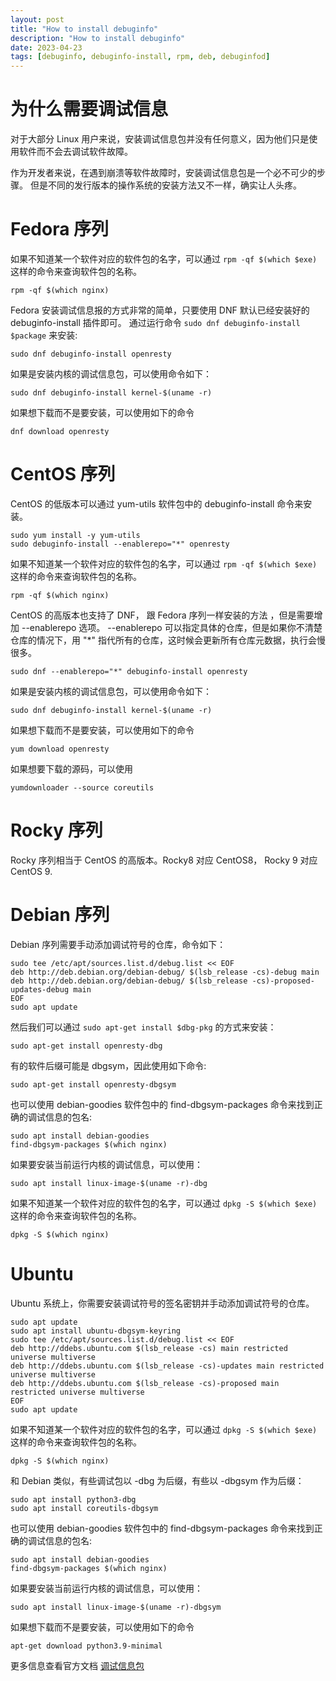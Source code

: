 ```yaml
---
layout: post
title: "How to install debuginfo"
description: "How to install debuginfo"
date: 2023-04-23
tags: [debuginfo, debuginfo-install, rpm, deb, debuginfod]
---
```


# 为什么需要调试信息

对于大部分 Linux 用户来说，安装调试信息包并没有任何意义，因为他们只是使用软件而不会去调试软件故障。

作为开发者来说，在遇到崩溃等软件故障时，安装调试信息包是一个必不可少的步骤。
但是不同的发行版本的操作系统的安装方法又不一样，确实让人头疼。

# Fedora 序列

如果不知道某一个软件对应的软件包的名字，可以通过 `rpm -qf $(which $exe)` 这样的命令来查询软件包的名称。

```shell
rpm -qf $(which nginx)
```

Fedora 安装调试信息报的方式非常的简单，只要使用 DNF 默认已经安装好的 debuginfo-install 插件即可。 
通过运行命令 `sudo dnf debuginfo-install $package` 来安装:

```shell
sudo dnf debuginfo-install openresty
```

如果是安装内核的调试信息包，可以使用命令如下：

```shell
sudo dnf debuginfo-install kernel-$(uname -r)
```

如果想下载而不是要安装，可以使用如下的命令

```shell
dnf download openresty
```

# CentOS 序列

CentOS 的低版本可以通过 yum-utils 软件包中的 debuginfo-install 命令来安装。

```shell
sudo yum install -y yum-utils
sudo debuginfo-install --enablerepo="*" openresty
```

如果不知道某一个软件对应的软件包的名字，可以通过 `rpm -qf $(which $exe)` 这样的命令来查询软件包的名称。

```shell
rpm -qf $(which nginx)
```

CentOS 的高版本也支持了 DNF， 跟 Fedora 序列一样安装的方法 ，但是需要增加 --enablerepo 选项。 --enablerepo 可以指定具体的仓库，但是如果你不清楚仓库的情况下，用 "*" 指代所有的仓库，这时候会更新所有仓库元数据，执行会慢很多。

```shell
sudo dnf --enablerepo="*" debuginfo-install openresty
```

如果是安装内核的调试信息包，可以使用命令如下：

```shell
sudo dnf debuginfo-install kernel-$(uname -r)
```

如果想下载而不是要安装，可以使用如下的命令

```shell
yum download openresty
```

如果想要下载的源码，可以使用

```shell
yumdownloader --source coreutils
```

# Rocky 序列

Rocky 序列相当于 CentOS 的高版本。Rocky8 对应 CentOS8， Rocky 9 对应 CentOS 9.

# Debian 序列

Debian 序列需要手动添加调试符号的仓库，命令如下：

```shell
sudo tee /etc/apt/sources.list.d/debug.list << EOF
deb http://deb.debian.org/debian-debug/ $(lsb_release -cs)-debug main
deb http://deb.debian.org/debian-debug/ $(lsb_release -cs)-proposed-updates-debug main
EOF
sudo apt update
```

然后我们可以通过 `sudo apt-get install $dbg-pkg` 的方式来安装：

```shell
sudo apt-get install openresty-dbg
```

有的软件后缀可能是 dbgsym，因此使用如下命令:

```shell
sudo apt-get install openresty-dbgsym
```

也可以使用 debian-goodies 软件包中的 find-dbgsym-packages 命令来找到正确的调试信息的包名:

```shell
sudo apt install debian-goodies
find-dbgsym-packages $(which nginx)
```

如果要安装当前运行内核的调试信息，可以使用：

```shell
sudo apt install linux-image-$(uname -r)-dbg
```

如果不知道某一个软件对应的软件包的名字，可以通过 `dpkg -S $(which $exe)` 这样的命令来查询软件包的名称。

```shell
dpkg -S $(which nginx)
```

# Ubuntu

Ubuntu 系统上，你需要安装调试符号的签名密钥并手动添加调试符号的仓库。

```shell
sudo apt update
sudo apt install ubuntu-dbgsym-keyring
sudo tee /etc/apt/sources.list.d/debug.list << EOF
deb http://ddebs.ubuntu.com $(lsb_release -cs) main restricted universe multiverse
deb http://ddebs.ubuntu.com $(lsb_release -cs)-updates main restricted universe multiverse
deb http://ddebs.ubuntu.com $(lsb_release -cs)-proposed main restricted universe multiverse
EOF
sudo apt update
```

如果不知道某一个软件对应的软件包的名字，可以通过 `dpkg -S $(which $exe)` 这样的命令来查询软件包的名称。

```shell
dpkg -S $(which nginx)
```

和 Debian 类似，有些调试包以 -dbg 为后缀，有些以 -dbgsym 作为后缀：

```shell
sudo apt install python3-dbg
sudo apt install coreutils-dbgsym
```

也可以使用 debian-goodies 软件包中的 find-dbgsym-packages 命令来找到正确的调试信息的包名:

```shell
sudo apt install debian-goodies
find-dbgsym-packages $(which nginx)
```

如果要安装当前运行内核的调试信息，可以使用：

```shell
sudo apt install linux-image-$(uname -r)-dbgsym
```

如果想下载而不是要安装，可以使用如下的命令

```shell
apt-get download python3.9-minimal
```

更多信息查看官方文档 [调试信息包](https://wiki.ubuntu.com/Debug%20Symbol%20Packages)
